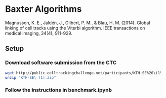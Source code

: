 # Baxter Algorithms

Magnusson, K. E., Jaldén, J., Gilbert, P. M., & Blau, H. M. (2014). Global linking of cell tracks using the Viterbi algorithm. IEEE transactions on medical imaging, 34(4), 911-929.

## Setup

### Download software submission from the CTC
```bash
wget http://public.celltrackingchallenge.net/participants/KTH-SE%20\(1\).zip
unzip "KTH-SE\ (1).zip"
```

### Follow the instructions in benchmark.ipynb